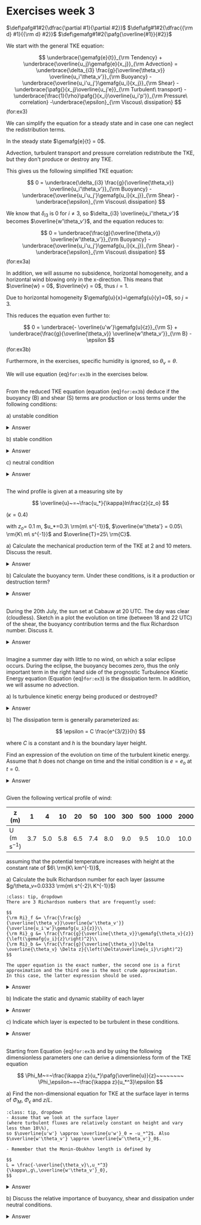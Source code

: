 # Exercises week 3

$\def\pafg#1#2{\dfrac{\partial #1}{\partial #2}}$
$\def\afg#1#2{\dfrac{{\rm d} #1}{{\rm d} #2}}$
$\def\gemafg#1#2{\pafg{\overline{#1}}{#2}}$


We start with the general TKE equation: 

$$
\underbrace{\gemafg{e}{t}}_{\rm Tendency} + \underbrace{\overline{u_j}\gemafg{e}{x_j}}_{\rm Advection}
= \underbrace{\delta_{i3} \frac{g}{\overline{\theta_v}} \overline{u_i'\theta_v'}}_{\rm Buoyancy}
  -\underbrace{\overline{u_i'u_j'}\gemafg{u_i}{x_j}}_{\rm Shear}
  -\underbrace{\pafg{}{x_j}\overline{u_j'e}}_{\rm Turbulent\ transport} 
  -\underbrace{\frac{1}{\rho}\pafg{}{x_i}\overline{u_i'p'}}_{\rm Pressure\ correlation}
  -\underbrace{\epsilon}_{\rm Viscous\ dissipation}
$$(for:ex3)

We can simplify the equation for a steady state and in case one can neglect the redistribution terms.

In the steady state $\gemafg{e}{t} = 0$.

Advection, turbulent transport and pressure correlation redistribute the TKE, but they don't produce or destroy any TKE. 

This gives us the following simplified TKE equation:

$$
0
= \underbrace{\delta_{i3} \frac{g}{\overline{\theta_v}} \overline{u_i'\theta_v'}}_{\rm Buoyancy}
-\underbrace{\overline{u_i'u_j'}\gemafg{u_i}{x_j}}_{\rm Shear}
-\underbrace{\epsilon}_{\rm Viscous\ dissipation}
$$

We know that $\delta_{i3}$ is 0 for $i \neq 3$, 
so $\delta_{i3} \overline{u_i'\theta_v'}$ becomes $\overline{w'\theta_v'}$, and the equation reduces to:

$$
0
= \underbrace{\frac{g}{\overline{\theta_v}} \overline{w'\theta_v'}}_{\rm Buoyancy}
-\underbrace{\overline{u_i'u_j'}\gemafg{u_i}{x_j}}_{\rm Shear}
-\underbrace{\epsilon}_{\rm Viscous\ dissipation}
$$(for:ex3a)

In addition, we will assume no subsidence, horizontal homogeneity, and a horizontal wind blowing only in the x-direction.
This means that $\overline{w} = 0$, $\overline{v} = 0$, thus $i=1$.

Due to horizontal homogeneity $\gemafg{u}{x}=\gemafg{u}{y}=0$, so $j=3$. 

This reduces the equation even further to: 

$$
0 = \underbrace{- \overline{u'w'}\gemafg{u}{z}}_{\rm S} + \underbrace{\frac{g}{\overline{\theta_v}} \overline{w'\theta_v'}}_{\rm B} - \epsilon
$$(for:ex3b)

Furthermore, in the exercises, specific humidity is ignored, so $\theta_v = \theta$.

We will use equation {eq}`for:ex3b` in the exercises below. 


##
From the reduced TKE equation (equation {eq}`for:ex3b`) deduce if the buoyancy (B) and
shear (S) terms are production or loss terms under the following conditions:

a) unstable condition

<details>
  <summary>Answer</summary>

```{figure} figures/exercise3_4_a.png
:name: fig3a
Vertical profiles of $\theta$ (a) and $U$ (b) under unstable conditions
```

The unstable condition is depicted in {numref}`fig3a`.
It is shown that $\overline{w'\theta'}>0$, since $\frac{g}{\overline{\theta}} > 0$, this leads to $B>0$.
It is shown that and $\overline{u'w'}<0$, since $\gemafg{u}{z} > 0$ and the shear term contains a minus sign, $S>0$.
Both contributions are production terms.

</details>

b) stable condition

<details>
  <summary>Answer</summary>

```{figure} figures/exercise3_4_b.png
:name: fig3b
Vertical profiles of $\theta$ (a) and $U$ (b) under stable conditions
```

The stable condition is depicted in {numref}`fig3b`.
It is shown that $\overline{w'\theta'}<0$, since $\frac{g}{\overline{\theta}} > 0$, this leads to $B<0$.
As under question a, it is shown that and $\overline{u'w'}<0$, since $\gemafg{u}{z} > 0$ and the shear term contains a minus sign, $S>0$.
Shear remains a production terms, but buoyancy leads to destruction of TKE.
</details>

c) neutral condition

<details>
  <summary>Answer</summary>

Under neutral conditions, the potential temperature does not change with height. 
Therefore, $\overline{w'\theta'}=0$, which leads to $B=0$. 
As under stable and unstable conditions, shear is a production term. 
As the buoyancy is 0, all the TKE produced by shear is destroyed by dissipation. 

</details>


##
The wind profile is given at a measuring site by

$$
\overline{u}~=~\frac{u_*}{\kappa}ln\frac{z}{z_o}
$$

(${\kappa}=0.4$)

with $z_o$= 0.1 m, $u_*=0.3\ \rm{m\ s^{-1}}$, $\overline{w'\theta'} = 0.05\ \rm{K\ m\ s^{-1}}$
and $\overline{T}=25\ \rm{C}$.

a) Calculate the mechanical production term of the TKE at 2 and 10 meters.
Discuss the result.

<details>
  <summary>Answer</summary>


Mechanical production term: $-\overline{u'w'}\pafg{\overline{u}}{z}$ (see equation {eq}`for:ex3b`). 
$\overline{u'w'}$ can be related to $u_*$ by using first-order closure ($K$-theory):

$$
\overline{u'w'} &= - \kappa z u_* \pafg{\overline{u}}{z} \\
  &= - \kappa z u_* \pafg{}{z}\left(\frac{u_*}{\kappa}{\rm ln}\frac{z}{z_0}\right)\\
  &= - \kappa z u_* \frac{u_*}{\kappa} \frac{1}{z}\\
  &= - {u_*}^2 .
$$

Therefore, the mechanical production term is

$$
P &= - \overline{u'w'}\pafg{\overline{u}}{z} \\
  &= {u_*}^2 \frac{u_*}{\kappa} \frac{1}{z} \\
  &= \frac{{u_*}^3}{\kappa z}
$$

Since $\kappa=0.4$ and $u_*=0.3 \rm \, m\ s^{-1}$, P(2 m) = $3.375\cdot 10^{-2}\rm\,m^2\,s^{-3}$ and P(10 m) = $6.75\cdot 10^{-3}\rm\,m^2\,s^{-3}$. 

There is production! Shear does not destroy turbulence.

</details>


b) Calculate the buoyancy term. Under these conditions, is it a production or destruction term?

<details>
  <summary>Answer</summary>

Buoyancy term: $\frac{g}{\theta_v}\overline{w'\theta_v'}$ (see equation {eq}`for:ex3b`). 

We assume there's no moist, so $\theta_v=\theta$. Furthermore, $\theta \approx T + \gamma_d z$, 
in which the lapse rate $\gamma_d$ is $\frac{g}{c_p} = 9.8 \cdot 10^{-3}\rm\,K\ m^{-1}$. This means that, even at 10 m height, 
$\theta$ and $T$ differ less than $0.1\rm\,K$, as $\gamma_d z$ is $9.8 \cdot 10^{-3} \cdot 10$. 
Thus, we can say that $\theta_v = 298\rm\,K$ at both heights. 
Therefore, the buoyancy term is $1.64 \cdot 10^{-3}\rm\,m^2\,s^{-3}$ at both heights.

Positive buoyancy flux leads to a production term.

</details>

##
During the 20th July, the sun set at Cabauw at 20 UTC. The day
was clear (cloudless). Sketch in a plot the evolution on time (between 18 and 22 UTC) of
the shear, the buoyancy contribution terms and the flux Richardson number. Discuss it.

<details>
  <summary>Answer</summary>

```{figure} figures/exercise3_5.png
:name: fig5
Buoyancy (B), shear (S), and the Richardson number (Ri) as a function of time.
```

{numref}`fig5` contains the sketch. 
The buoyancy decreases until sunset. 
After sunset, the earth's surface is still warmed up, but begins to cool, which causes a delay in the moment that buoyancy is zero. 
After this point, the earth's surface keeps cooling by longwave radiation. 
Consequently, stratification of the flow sets in, $\gemafg{\theta}{z}>0$, and the heat flux becomes negative, corresponding to negative buoyancy.

When the flow becomes more laminar / less turbulent, the shear decreases.

During day (and the start of the afternoon), the Richardson number is negative, which corresponds to a turbulent flow. 
After sunset, the Richardson number increases. When the Richardson number > 1, the flow becomes laminar.

</details>

##
Imagine a summer day with little to no wind, on which a solar eclipse occurs. During the eclipse, the buoyancy becomes zero, 
thus the only important term in the right hand side of the prognostic Turbulence Kinetic Energy
equation (Equation {eq}`for:ex3`) is the dissipation term. In addition, we will assume no advection.

a) Is turbulence kinetic energy being produced or destroyed?

<details>
  <summary>Answer</summary>

If the only relevant term is dissipation, the turbulence kinetic energy is being destroyed.

</details>

b)
The dissipation term is generally parameterized as:

$$
\epsilon = C \frac{e^{3/2}}{h}
$$

where $C$ is a constant and $h$ is the boundary layer height.

Find an expression of the evolution on time of the turbulent kinetic
energy. Assume that $h$ does not change on time and the initial condition is
$e=e_o$ at $t=0$.

<details>
  <summary>Answer</summary>

If only dissipation is important on the right hand side of the equation, and advection can be neglected, 
the total equation ({eq}`for:ex3`) becomes

$$
\pafg{e}{t} &= -\epsilon\\
 &= -C\frac{e^\frac{3}{2}}{h}\\
e^{-\frac{3}{2}} \partial e &= -\frac{C}{h}\partial t
$$

Since $e$ is only dependent on $t$, this can be written as

$$
e^{-\frac{3}{2}} {\rm d}e &= -\frac{C}{h}{\rm d}t \\
\int_{e\left(t_1\right)}^{e\left(t_2\right)}{e^{-\frac{3}{2}} {\rm d}e} &= -\int_{t_1}^{t_2}{\frac{C}{h}{\rm d}t} \\
\left[-2 e^{-\frac{1}{2}}\right]_{e\left(t_1\right)}^{e\left(t_2\right)} &= -\frac{C}{h} \left[t\right]_{t_1}^{t_2}
$$

Now, substituting $t_1=0$, $t_2=t$, $e\left(t_1\right)=e_0$ and $e\left(t_2\right)=e$.

$$
-2\left(e^{-\frac{1}{2}} - e_0^{-\frac{1}{2}}\right) &= -\frac{C}{h}t\\
e^{-\frac{1}{2}} &= e_0^{-\frac{1}{2}} + \frac{C\,t}{2h}\\
e^{\frac{1}{2}} &= \frac{1}{e_0^{-\frac{1}{2}} + \frac{C\,t}{2h}}
$$

This results in $e=\left(\dfrac{1}{\dfrac{1}{\sqrt{e_0}}+\dfrac{C\,t}{2 h}}\right)^2$

</details>


##
Given the following vertical profile of wind:

| z (m)         | 1     | 4 | 10    | 20    | 50    | 100   | 300   | 500   | 1000  | 2000  |
| --            |--     |-- | --    | --    | --    | --    | --    | --    | --    | --    |  
| U (m s$^{-1}$)| 3.7   |5.0|5.8    |6.5    |7.4    |8.0    |9.0    |9.5    |10.0   |10.0   |

assuming that the potential temperature increases with height at
the constant rate of $6\ \rm{K\ km^{-1}}$,

a) Calculate the bulk Richardson number for each layer (assume $g/\theta_v=0.0333 \rm{m\ s^{-2}\ K^{-1}}$)
```{hint}
:class: tip, dropdown
There are 3 Richardson numbers that are frequently used:

$$
{\rm Ri}_f &= \frac{\frac{g}{\overline{\theta_v}}\overline{w'\theta_v'}}{\overline{u_i'w'}\gemafg{u_i}{z}}\\
{\rm Ri}_g &= \frac{\frac{g}{\overline{\theta_v}}\gemafg{\theta_v}{z}}{\left(\gemafg{u_i}{z}\right)^2}\\
{\rm Ri}_b &= \frac{\frac{g}{\overline{\theta_v}}\Delta \overline{\theta_v} \Delta z}{\left(\Delta\overline{u_i}\right)^2}
$$

The upper equation is the exact number, the second one is a first approximation and the third one is the most crude approximation.
In this case, the latter expression should be used.
```

<details>
  <summary>Answer</summary>

| $\Delta z\rm\left(m\right)$                       | 3     | 6     | 10    | 30    | 50    | 200   | 200   | 500   | 1000      |
| --                                                | --    | --    | --    | --    | --    | --    | --    | --    | --        |
| $\Delta \overline{\theta_v}\left(K\right)$        | 0.018 | 0.036 | 0.06  | 0.18  | 0.3   | 1.2   | 1.2   | 3     | 6         |
| $\Delta \overline{u_i}\rm\left(m\,s^{-1}\right)$  | 1.3   | 0.8   | 0.7   | 0.9   | 0.6   | 1.0   | 0.5   | 0.5   | 0         |
| ${\rm Ri}_b\rm\left(-\right)$               | $1.1\,10^{-3}$ | $1.1\,10^{-2}$  | $4.1\,10^{-2}$ | $0.22$ | $1.4$ | $8.0$ | $32$ | $200$ | $+\infty$|

</details>


b) Indicate the static and dynamic stability of each layer

<details>
  <summary>Answer</summary>

Static stability: 
$
\begin{cases}
\rm{ Unstable : Buoyancy > 0}\\
\rm{ Stable\ \ \ \ : Buoyancy < 0}
\end{cases}
$

Since for all layers $\gemafg{\theta_v}{z} > 0$, therefore $\overline{w'\theta_v'} < 0$, 
the buoyancy flux is negative everywhere and all layers are statically stable.

Dynamic stability: 
$
\begin{cases}
\rm{ Unstable  : Buoyancy + Shear > 0 \Rightarrow Shear > - Buoyancy \Rightarrow Ri < 1} \\
\rm{ Stable\ \ \ \ : Buoyancy + Shear < 0 \Rightarrow Shear < - Buoyancy \Rightarrow Ri > 1}
\end{cases}
$

Therefore, the lowest 4 layers are dynamically unstable. The other layers are dynamically stable. 

</details>

c) Indicate which layer is expected to be turbulent in these conditions.

<details>
  <summary>Answer</summary>

The turbulent layers are those layers where turbulence is generated more than it is destroyed, so under dynamically unstable conditions (Shear $>$ - Buoyancy). 
Therefore, the lowest 4 layers are turbulent.

</details>

##
Starting from Equation {eq}`for:ex3b` and by using the following dimensionless parameters one can derive a dimensionless
form of the TKE equation

$$
\Phi_M~=~\frac{\kappa z}{u_*}\pafg{\overline{u}}{z}~~~~~~~~
\Phi_\epsilon~=~\frac{\kappa z}{u_*^3}\epsilon
$$

a) Find the non-dimensional equation for TKE at the surface layer in terms of $\Phi_M$, $\Phi_\epsilon$
and $z/L$.

```{hint}
:class: tip, dropdown
- Assume that we look at the surface layer 
(where turbulent fluxes are relatively constant on height and vary less than 10\%), 
so $\overline{u'w'} \approx \overline{u'w'}_0 = -u_*^2$. Also $\overline{w'\theta_v'} \approx \overline{w'\theta_v'}_0$. 

- Remember that the Monin-Obukhov length is defined by 

$$
L = \frac{-\overline{\theta_v}\,u_*^3}{\kappa\,g\,\overline{w'\theta_v'}_0}, 
$$

```

<details>
  <summary>Answer</summary>

To make the TKE equation more general for boundary layer statistics, everything is scaled. Typical measures for momentum and dissipation are

$$
\Phi_m &= \frac{\kappa\, z}{u_*}\gemafg{u}{z}\\
\Phi_\epsilon &= \frac{\kappa\, z}{u_*^3}\epsilon
$$

This can be rewritten to

$$
\gemafg{u}{z} = \Phi_m \frac{u_*}{\kappa\, z}
$$(for:54a1)

$$
\epsilon = \Phi_\epsilon \frac{u_*^3}{\kappa\, z}
$$(for:54a2)

Substituting Equations {eq}`for:54a1` and {eq}`for:54a2` in Equation {eq}`for:ex3b`, yields

$$
0= -\overline{u'w'}\frac{u_*\Phi_m}{\kappa \,z} + \frac{g}{\overline{\theta_v}}\overline{w'\theta_v'} - \frac{u_*^3 \Phi_\epsilon}{\kappa\, z}
$$

Since the $\Phi_{m}$ and $\Phi_{\epsilon}$ are dimensionless, 
the units of the total equation are $\rm m^2\,s^{-3}$. 
How to make this equation dimensionless? 
The last term shows, an easy way is to multiply the whole equation by $\frac{\kappa z}{u_*^3}$, which results in

$$
0= \frac{-\overline{u'w'}}{u_*^2}\Phi_m + \frac{\kappa\,g\,\overline{w'\theta_v'}}{\overline{\theta_v}\,u_*^3}z - \Phi_\epsilon
$$

We look at the surface layer (where turbulent fluxes are relatively constant on height and vary less than 10\%, {cite}`stull1988introduction`), so $\overline{u'w'} \approx \overline{u'w'}_0 = -u_*^2$. Also $\overline{w'\theta_v'} \approx \overline{w'\theta_v'}_0$. 

Considering that the Monin-Obukhov length is defined by 

$$
L = \frac{-\overline{\theta_v}\,u_*^3}{\kappa\,g\,\overline{w'\theta_v'}_0}, 
$$

the total TKE equation can be rewritten to $0=\Phi_m-\frac{z}{L}-\Phi_\epsilon$

</details>

b) Discuss the relative importance of buoyancy, shear and dissipation under neutral conditions.

<details>
  <summary>Answer</summary>

Under neutral stratifying conditions, $\frac{z}{L}=0$ (since the buoyancy flux is 0). 
Therefore, what remains of the TKE equation is $\Phi_m=\Phi_\epsilon$.
All kinetic energy that is generated by shear is directly dissipated.

Note that we came to the same conclusion with a less formal derivation in exercise 1.  
</details>
